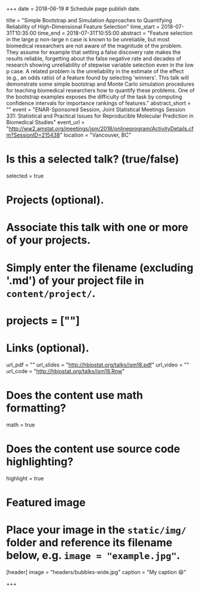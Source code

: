 +++
date = 2018-06-19  # Schedule page publish date.

title = "Simple Bootstrap and Simulation Approaches to Quantifying Reliability of High-Dimensional Feature Selection"
time_start = 2018-07-31T10:35:00
time_end   = 2018-07-31T10:55:00
abstract = "Feature selection in the large p non-large n case is known to be unreliable, but most biomedical researchers are not aware of the magnitude of the problem. They assume for example that setting a false discovery rate makes the results reliable, forgetting about the false negative rate and decades of research showing unreliability of stepwise variable selection even in the low p case. A related problem is the unreliability in the estimate of the effect (e.g., an odds ratio) of a feature found by selecting 'winners'. This talk will demonstrate some simple bootstrap and Monte Carlo simulation procedures for teaching biomedical researchers how to quantify these problems. One of the bootstrap examples exposes the difficulty of the task by computing confidence intervals for importance rankings of features."
abstract_short = ""
event = "ENAR-Sponsored Session, Joint Statistical Meetings Session 331: Statistical and Practical Issues for Reproducible Molecular Prediction in Biomedical Studies"
event_url = "http://ww2.amstat.org/meetings/jsm/2018/onlineprogram/ActivityDetails.cfm?SessionID=215438"
location = "Vancouver, BC"

# Is this a selected talk? (true/false)
selected = true

# Projects (optional).
#   Associate this talk with one or more of your projects.
#   Simply enter the filename (excluding '.md') of your project file in `content/project/`.
# projects = [""]

# Links (optional).
url_pdf = ""
url_slides = "http://hbiostat.org/talks/jsm18.pdf"
url_video = ""
url_code = "http://hbiostat.org/talks/jsm18.Rnw"

# Does the content use math formatting?
math = true

# Does the content use source code highlighting?
highlight = true

# Featured image
# Place your image in the `static/img/` folder and reference its filename below, e.g. `image = "example.jpg"`.
[header]
image = "headers/bubbles-wide.jpg"
caption = "My caption :smile:"

+++
